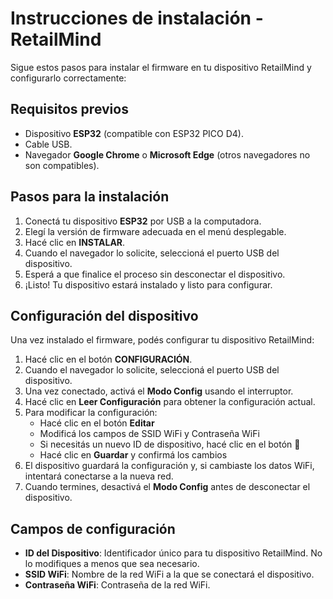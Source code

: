 # Instrucciones de instalación - RetailMind

Sigue estos pasos para instalar el firmware en tu dispositivo RetailMind y configurarlo correctamente:

## Requisitos previos
- Dispositivo **ESP32** (compatible con ESP32 PICO D4).
- Cable USB.
- Navegador **Google Chrome** o **Microsoft Edge** (otros navegadores no son compatibles).

## Pasos para la instalación

1. Conectá tu dispositivo **ESP32** por USB a la computadora.
2. Elegí la versión de firmware adecuada en el menú desplegable.
3. Hacé clic en **INSTALAR**.
4. Cuando el navegador lo solicite, seleccioná el puerto USB del dispositivo.
5. Esperá a que finalice el proceso sin desconectar el dispositivo.
6. ¡Listo! Tu dispositivo estará instalado y listo para configurar.

## Configuración del dispositivo

Una vez instalado el firmware, podés configurar tu dispositivo RetailMind:

1. Hacé clic en el botón **CONFIGURACIÓN**.
2. Cuando el navegador lo solicite, seleccioná el puerto USB del dispositivo.
3. Una vez conectado, activá el **Modo Config** usando el interruptor.
4. Hacé clic en **Leer Configuración** para obtener la configuración actual.
5. Para modificar la configuración:
   - Hacé clic en el botón **Editar**
   - Modificá los campos de SSID WiFi y Contraseña WiFi
   - Si necesitás un nuevo ID de dispositivo, hacé clic en el botón 🔁
   - Hacé clic en **Guardar** y confirmá los cambios
6. El dispositivo guardará la configuración y, si cambiaste los datos WiFi, intentará conectarse a la nueva red.
7. Cuando termines, desactivá el **Modo Config** antes de desconectar el dispositivo.

## Campos de configuración

- **ID del Dispositivo**: Identificador único para tu dispositivo RetailMind. No lo modifiques a menos que sea necesario.
- **SSID WiFi**: Nombre de la red WiFi a la que se conectará el dispositivo.
- **Contraseña WiFi**: Contraseña de la red WiFi.